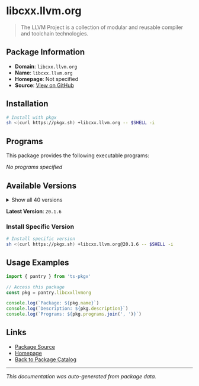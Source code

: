 # libcxx.llvm.org

> The LLVM Project is a collection of modular and reusable compiler and toolchain technologies.

## Package Information

- **Domain**: `libcxx.llvm.org`
- **Name**: `libcxx.llvm.org`
- **Homepage**: Not specified
- **Source**: [View on GitHub](https://github.com/pkgxdev/pantry/tree/main/projects/libcxx.llvm.org/package.yml)

## Installation

```bash
# Install with pkgx
sh <(curl https://pkgx.sh) +libcxx.llvm.org -- $SHELL -i
```

## Programs

This package provides the following executable programs:

*No programs specified*

## Available Versions

<details>
<summary>Show all 40 versions</summary>

- `20.1.6`, `20.1.5`, `20.1.4`, `20.1.3`, `20.1.2`
- `20.1.1`, `20.1.0`, `19.1.7`, `19.1.6`, `19.1.5`
- `19.1.4`, `19.1.3`, `19.1.2`, `19.1.1`, `19.1.0`
- `18.1.8`, `18.1.7`, `18.1.6`, `18.1.4`, `18.1.3`
- `18.1.2`, `18.1.1`, `17.0.6`, `17.0.5`, `17.0.4`
- `17.0.3`, `17.0.2`, `17.0.1`, `16.0.6`, `16.0.5`
- `16.0.4`, `16.0.3`, `16.0.2`, `16.0.1`, `15.0.7`
- `15.0.6`, `14.0.6`, `14.0.3`, `13.0.1`, `12.0.1`

</details>

**Latest Version**: `20.1.6`

### Install Specific Version

```bash
# Install specific version
sh <(curl https://pkgx.sh) +libcxx.llvm.org@20.1.6 -- $SHELL -i
```

## Usage Examples

```typescript
import { pantry } from 'ts-pkgx'

// Access this package
const pkg = pantry.libcxxllvmorg

console.log(`Package: ${pkg.name}`)
console.log(`Description: ${pkg.description}`)
console.log(`Programs: ${pkg.programs.join(', ')}`)
```

## Links

- [Package Source](https://github.com/pkgxdev/pantry/tree/main/projects/libcxx.llvm.org/package.yml)
- [Homepage](#)
- [Back to Package Catalog](../package-catalog.md)

---

*This documentation was auto-generated from package data.*
